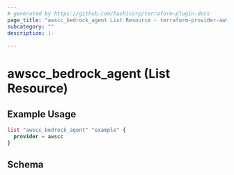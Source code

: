 ```yaml
---
# generated by https://github.com/hashicorp/terraform-plugin-docs
page_title: "awscc_bedrock_agent List Resource - terraform-provider-awscc"
subcategory: ""
description: |-
  
---
```


# awscc_bedrock_agent (List Resource)



## Example Usage

```terraform
list "awscc_bedrock_agent" "example" {
  provider = awscc
}
```

<!-- schema generated by tfplugindocs -->
## Schema
